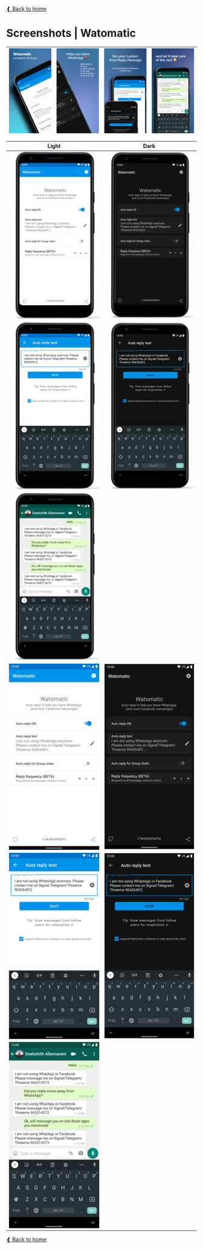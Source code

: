 [❰ Back to home](../../README.md)

# Screenshots | Watomatic

| <img src="./1.png" alt="Scr 1">  |  <img src="./2.png" alt="scr 2">  |  <img src="./3.png" alt="Scr 3">  |  <img src="./4.png" alt="Scr 4">  |
| ------------------------------------------- | ------------------------------------------ | ------- | ------ |


| Light          | Dark        |
| ------------- | ------------- |
|  ![main screen device light](./wato-1-8-light-main-pixel3a.png)  | ![main screen device dark](./wato-1-8-dark-main-pixel3a.png)  |
|  ![editor screen device](./wato-1-8-light-editor-pixel3a.png)  |  ![editor screen device dark](./wato-1-8-dark-editor-pixel3a.png)  |
|  ![on whatsapp](./wato-1-8-whatsapp-chat-pixel3a.png)  |       |
|  ![main screen](./wato-1-8-light-main.png)    |    ![main screen dark](./wato-1-8-dark-main.png)  |
|  ![editor screen](./wato-1-8-light-editor.png)  |  ![editor screen dark](./wato-1-8-dark-editor.png)  |
| ![on whatsapp](./wato-1-8-whatsapp-chat.png)    |    |

[❰ Back to home](../../README.md)

